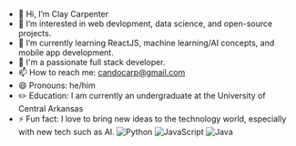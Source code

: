 - 👋 Hi, I’m Clay Carpenter
- 👀 I’m interested in web devlopment, data science, and open-source projects.
- 🌱 I’m currently learning ReactJS, machine learning/AI concepts, and mobile app development.
- 💞️ I'm a passionate full stack developer.
- 📫 How to reach me: candocarp@gmail.com
- 😄 Pronouns: he/him
- ✏️ Education: I am currently an undergraduate at the University of Central Arkansas
- ⚡ Fun fact: I love to bring new ideas to the technology world, especially with new tech such as AI. 
![Python](https://img.shields.io/badge/python-3.9-blue)
![JavaScript](https://img.shields.io/badge/javascript-ES6-yellow)
![Java](https://img.shields.io/badge/java-11-red)
